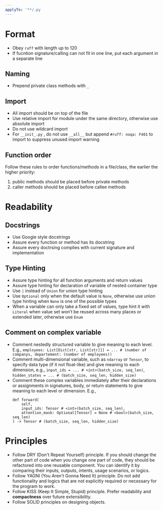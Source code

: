 ```yaml
---
applyTo: '**/.py
---
```


# Format
- Obey `ruff` with length up to 120
- If fucntion signature/calling can not fit in one line, put each argument in a separate line

## Naming
- Prepend private class methods with `_`

## Import
- All import should be on top of the file
- Use relative import for module under the same directory, otherwise use absolute import
- Do not use wildcard import
- For `__init_.py` , do not use `__all__`  but append `#ruff: noqa: F401` to import to suppress unused import warning

## Function order
Follow these rules to order functions/methods in a file/class, the earlier the higher priority:
1. public methods should be placed before private methods
2. caller methods should be placed before callee methods

# Readability

## Docstrings
- Use Google style docstrings
- Assure every function or method has its docstring
- Assure every doctrsing complies with current signature and implementation

## Type Hinting
- Assure type hinting for all function arguments and return values
- Assure type hinting for declaration of variable of nested container type
- Use `|` instead of `Union` for union type hinting
- Use `Optional` only when the default value is `None`, otherwise use union type hinting when `None` is one of the possible types
- When a variable can only take a fixed set of values, type hint it with `Literal` when value set won’t be reused across many places or extended later, otherwise use `Enum`

## Comment on complex variable
- Comment nestedly structured variable to give meaning to each level. E.g., `employees: List[Dict[str, List[str]]] = ... # (number of companys, departement: (number of employees))`
- Comment multi-dimensional variable, such as `ndarray` or `Tensor`, to specify data type (if it not float-like) and give meaning to each dimension, e.g., `input_ids = ... # <int>(batch_size, seq_len)`, `hidden_states = ... # (batch_size, seq_len, hidden_size)`
- Comment these complex variables immediately after their declarations or assignments in signatures, body, or return statements to give meaning to each level or dimension. E.g., 
    ```
    def forward(
        self, 
        input_ids: Tensor # <int>(batch_size, seq_len),
        attention_mask: Optional[Tensor] = None # <bool>(batch_size, seq_len)
    ) -> Tensor # (batch_size, seq_len, hidden_size)
    ```

# Principles
- Follow DRY (Don't Repeat Yourself) principle. If you should change the other part of code when you change one part of code, they should be refactored into one reusable component. You can identify it by comparing their inputs, outputs, intents, usage scenarios, or logics.
- Follow YAGNI (You Aren't Gonna Need It) principle. Do not add functionality and logics that are not explicitly required or necessary for the program to work.
- Follow KISS (Keep It Simple, Stupid) principle. Prefer readability and **compactness** over future extensibility.
- Follow SOLID principles on designing objects.